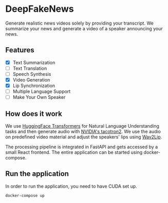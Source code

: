 # DeepFakeNews

Generate realistic news videos solely by providing your transcript. We summarize your news and generate a video of a speaker announcing your news.

## Features
- [x] Text Summarization
- [ ] Text Translation
- [ ] Speech Synthesis
- [x] Video Generation
- [x] Lip Synchronization
- [ ] Multiple Language Support
- [ ] Make Your Own Speaker

## How does it work

We use [HuggingFace Transformers](https://huggingface.co/transformers/index.html) for Natural Language Understanding tasks and then generate audio with [NVIDIA's tacotron2](https://github.com/NVIDIA/tacotron2). We use the audio on predefined video material and adjust the speakers' lips using [Wav2Lip](https://github.com/Rudrabha/Wav2Lip).

The processing pipeline is integrated in FastAPI and gets accessed by a small React frontend. The entire application can be started using docker-compose.

## Run the application

In order to run the application, you need to have CUDA set up.

`docker-compose up`
